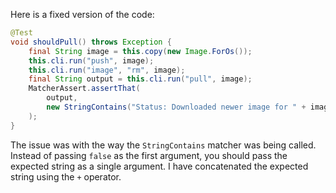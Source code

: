 Here is a fixed version of the code:

```java
@Test
void shouldPull() throws Exception {
    final String image = this.copy(new Image.ForOs());
    this.cli.run("push", image);
    this.cli.run("image", "rm", image);
    final String output = this.cli.run("pull", image);
    MatcherAssert.assertThat(
        output,
        new StringContains("Status: Downloaded newer image for " + image)
    );
}
```

The issue was with the way the `StringContains` matcher was being called. Instead of passing `false` as the first argument, you should pass the expected string as a single argument. I have concatenated the expected string using the `+` operator.